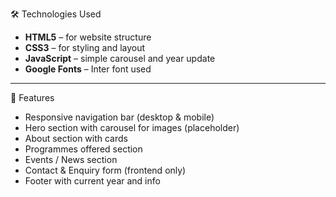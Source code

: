 🛠 Technologies Used
- **HTML5** – for website structure  
- **CSS3** – for styling and layout  
- **JavaScript** – simple carousel and year update  
- **Google Fonts** – Inter font used 
---
🔹 Features
- Responsive navigation bar (desktop & mobile)  
- Hero section with carousel for images (placeholder)  
- About section with cards  
- Programmes offered section  
- Events / News section  
- Contact & Enquiry form (frontend only)  
- Footer with current year and info  
